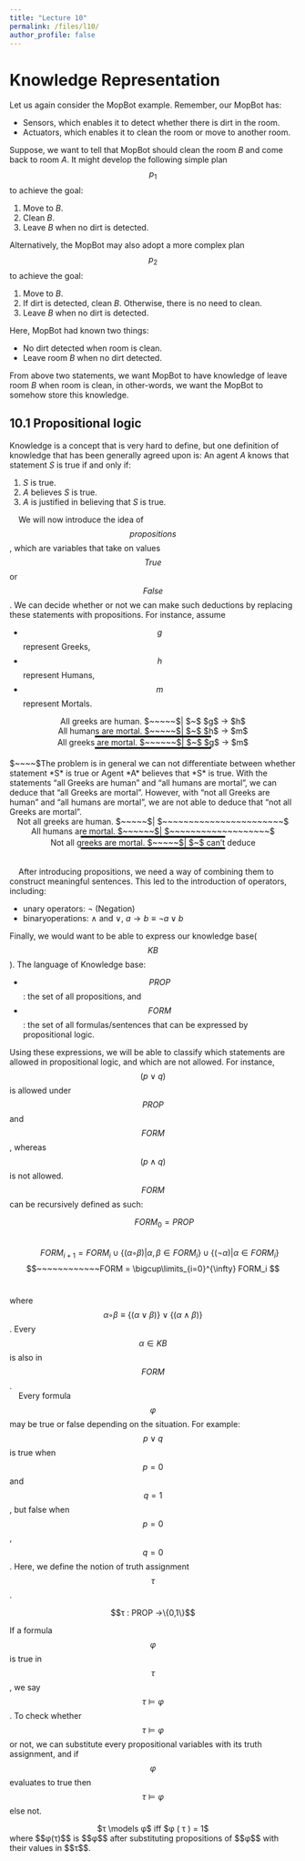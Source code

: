```yaml
---
title: "Lecture 10"
permalink: /files/l10/
author_profile: false
---
```


# Knowledge Representation

Let us again consider the MopBot example. Remember, our MopBot has:
- Sensors, which enables it to detect whether there is dirt in the room.
- Actuators, which enables it to clean the room or move to another room.
  
Suppose, we want to tell that MopBot should clean the room *B* and come back to room *A*. It might develop the following simple plan $$p_1$$ to achieve the goal:

1. Move to *B*.
2. Clean *B*.
3. Leave *B* when no dirt is detected.
   
Alternatively, the MopBot may also adopt a more complex plan $$p_2$$ to achieve the goal: 

1. Move to *B*.
2. If dirt is detected, clean *B*. Otherwise, there is no need to clean.
3. Leave *B* when no dirt is detected.
   
Here, MopBot had known two things:

- No dirt detected when room is clean.
- Leave room *B* when no dirt detected.
  
From above two statements, we want MopBot to have knowledge of leave room *B* when room is clean, in other-words, we want the MopBot to somehow store this knowledge.

## 10.1 Propositional logic
Knowledge is a concept that is very hard to define, but one definition of knowledge that has been generally agreed upon is: An agent *A* knows that statement *S* is true if and only if:

1. *S* is true.
2. *A* believes *S* is true.
3. *A* is justified in believing that *S* is true.

$~~~~$We will now introduce the idea of $$propositions$$, which are variables that take on values $$True$$ or $$False$$. We can decide whether or not we can make such deductions by replacing these statements with propositions. For instance, assume
- $$g$$ represent Greeks,
- $$h$$ represent Humans,
- $$m$$ represent Mortals.

<div align="center">
All greeks are human. $~~~~~$| $~$ $g$ → $h$ <br /> 
All humans are mortal. $~~~~~$| $~$ $h$ → $m$ <br /> 
<hr align ="center" style="border: 0.3px solid black; width:40%; margin:0px;">
All greeks are mortal. $~~~~~~$| $~$ $g$ → $m$
<hr align ="center" style="border: 1px solid black; width:40%; margin:0px">
</div>
<br />
$~~~~$The problem is in general we can not differentiate between whether statement *S* is true or Agent *A* believes that *S* is true. With the statements “all Greeks are human” and “all humans are mortal”, we can deduce that “all Greeks are mortal”. However, with “not all Greeks are human” and “all humans are mortal”, we are not able to deduce that “not all Greeks are mortal”.

<div align="center">
Not all greeks are human. $~~~~~$| $~~~~~~~~~~~~~~~~~~~~~~~$<br /> 
All humans are mortal. $~~~~~~$| $~~~~~~~~~~~~~~~~~~~$<br /> 
<hr align ="center" style="border: 0.3px solid black; width:50%; margin:0px;">
Not all greeks are mortal. $~~~~~$| $~$ can’t deduce
<hr align ="center" style="border: 1px solid black; width:50%; margin:0px">
</div>
<br />

$~~~~$After introducing propositions, we need a way of combining them to construct meaningful sentences.
This led to the introduction of operators, including:
- unary operators: $¬$ (Negation)
- binaryoperations: $∧$ and $∨$, $a→b≡¬a∨b$

Finally, we would want to be able to express our knowledge base($$KB$$). The language of Knowledge base:
- $$PROP$$: the set of all propositions, and
- $$FORM$$: the set of all formulas/sentences that can be expressed by propositional logic.

Using these expressions, we will be able to classify which statements are allowed in propositional logic, and which are not allowed. For instance, $$(p ∨ q)$$ is allowed under $$PROP$$ and $$FORM$$, whereas $$(p ∧ q)$$ is not allowed. $$FORM$$ can be recursively defined as such:

$$~~~~~~~~~~FORM_0 = PROP$$ <br />
$$~~~~~~FORM_{i+1} = FORM_i ∪ \{(α ◦ β)|α, β ∈ FORM_i\} ∪ \{(¬α)|α ∈ FORM_i\}$$
$$~~~~~~~~~~~~FORM = \bigcup\limits_{i=0}^{\infty}  FORM_i $$ <br />

where $$α ◦ β ≡ \{(α ∨ β)\} ∨ \{(α ∧ β)\}$$. Every $$α ∈ KB$$ is also in $$FORM$$. <br />
$~~~~$Every formula $$φ$$ may be true or false depending on the situation. For example: $$p ∨ q$$ is true when
$$p=0$$ and $$q=1$$, but false when $$p=0$$, $$q=0$$. Here, we define the notion of truth assignment $$τ$$.

<center>$$τ : PROP →\{0,1\}$$</center>

If a formula $$φ$$ is true in $$τ$$, we say $$τ \models φ$$. To check whether $$τ \models φ$$ or not, we can substitute every propositional variables with its truth assignment, and if $$φ$$ evaluates to true then $$τ \models φ$$ else not.

<center>$τ \models φ$ iff $φ ( τ ) = 1$</center>
where $$φ(τ)$$ is $$φ$$ after substituting propositions of $$φ$$ with their values in $$τ$$.